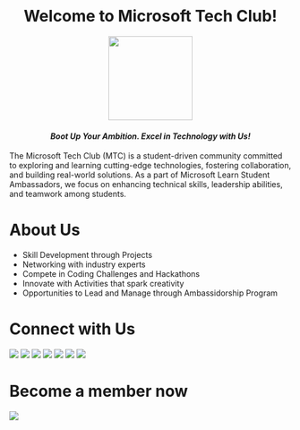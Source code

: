 <div align="center"> 
  <br>
  <h1> Welcome to Microsoft Tech Club! </h1> 
  <img src="https://github.com/user-attachments/assets/032571b4-9226-4834-b33d-f60c520dbd0b" height= 150>
  <h4><em>Boot Up Your Ambition. Excel in Technology with Us!</em></h4>
</div>

<p>The Microsoft Tech Club (MTC) is a student-driven community committed to exploring and learning cutting-edge technologies, fostering collaboration, and building real-world solutions. As a part of Microsoft Learn Student Ambassadors, we focus on enhancing technical skills, leadership abilities, and teamwork among students.</p>

<div>
  <h1>About Us</h1>
  <ul>
    <li>Skill Development through Projects</li>
    <li>Networking with industry experts</li>
    <li>Compete in Coding Challenges and Hackathons</li>
    <li>Innovate with Activities that spark creativity</li>
    <li>Opportunities to Lead and Manage through Ambassidorship Program</li>
  </ul>
</div>

<div>
  <h1>Connect with Us</h1>
  <p align="left">
  <a href="https://www.linkedin.com/company/microsoft-tech-club/" target="blank"><img src="https://img.shields.io/badge/LinkedIn-0077B5?style=for-the-badge&logo=linkedin&logoColor=white" /></a>
  <a href="https://www.instagram.com/mtcbpdc/" target="blank"><img src="https://img.shields.io/badge/Instagram-E4405F?style=for-the-badge&logo=instagram&logoColor=white" /></a>
  <a href="https://x.com/mtcbpdc" target="blank"><img src="https://img.shields.io/badge/Twitter-1DA1F2?style=for-the-badge&logo=twitter&logoColor=white" /></a>
  <a href="https://www.threads.net/@mtcbpdc" target="blank"><img src="https://img.shields.io/badge/Threads-000000?style=for-the-badge&logo=threads&logoColor=white" /></a>
  <a href="" target="blank"><img src="https://img.shields.io/badge/Discord-5865F2?style=for-the-badge&logo=discord&logoColor=white" /></a>
  <a href="https://medium.com/@microsofttechclub" target="blank"><img src="https://img.shields.io/badge/Medium-12100E?style=for-the-badge&logo=medium&logoColor=white" /></a>
  <a href="https://medium.com/@microsofttechclub" target="blank"><img src="https://img.shields.io/badge/Website-000000?style=for-the-badge&logo=About.me&logoColor=white" /></a>
</div>

<div>
  <h1>Become a member now</a></h1> 
  <a href="https://mtcbpdcdubai.github.io/MTC-BITS-Pilani-Dubai-Campus/#/membership" target="blank"><img src="https://img.shields.io/badge/Join_Now-28a745?style=for-the-badge&logo=signup&logoColor=white" /></a>
</div>
